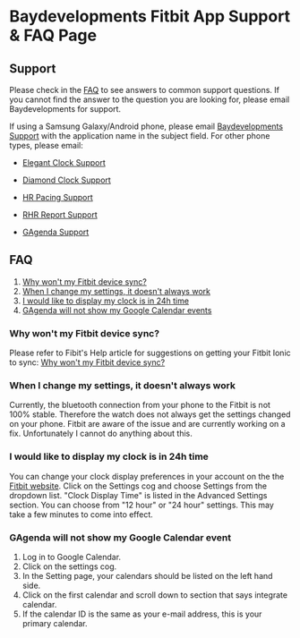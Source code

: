 # Baydevelopments Fitbit App Support & FAQ Page

## Support

Please check in the <a href="#FAQ">FAQ</a> to see answers to common support questions. If you cannot find the answer to the question you are looking for, please email Baydevelopments for support.

If using a Samsung Galaxy/Android phone, please email <a href="mailto:allyann.baydevelopments@gmail.com">Baydevelopments Support</a> with the application name in the subject field. For other phone types, please email: 

  *  <a href="mailto:allyann.baydevelopments+elegant_clock@gmail.com">Elegant Clock Support</a>

  *  <a href="mailto:allyann.baydevelopments+diamond_clock@gmail.com">Diamond Clock Support</a>

  *  <a href="mailto:allyann.baydevelopments+hr_pacing@gmail.com">HR Pacing Support</a>
  
  *  <a href="mailto:allyann.baydevelopments+rhr_report@gmail.com">RHR Report Support</a>
  
  *  <a href="mailto:allyann.baydevelopments+gagenda@gmail.com">GAgenda Support</a>


## <h2 id="FAQ">FAQ</h2>

1. <a href="#FAQ_1">Why won't my Fitbit device sync?</a>
2. <a href="#FAQ_2">When I change my settings, it doesn't always work</a>
3. <a href="#FAQ_3">I would like to display my clock is in 24h time</a>
4. <a href="#FAQ_4">GAgenda will not show my Google Calendar events</a>

### <h3 id="FAQ_1">Why won't my Fitbit device sync?</h3>

Please refer to Fibit's Help article for suggestions on getting your Fitbit Ionic to sync: <a href="http://help.fitbit.com/articles/en_US/Help_article/1866/?l=en_US&c=Topics%3ASyncing&fs=Search&pn=1">Why won't my Fitbit device sync?</a>

### <h3 id="FAQ_2">When I change my settings, it doesn't always work</h3>

Currently, the bluetooth connection from your phone to the Fitbit is not 100% stable. Therefore the watch does not always get the settings changed on your phone. Fitbit are aware of the issue and are currently working on a fix. Unfortunately I cannot do anything about this.

### <h3 id="FAQ_3">I would like to display my clock is in 24h time</h3>

You can change your clock display preferences in your account on the the <a href="https://www.fitbit.com/">Fitbit website</a>. Click on the Settings cog and choose Settings from the dropdown list. "Clock Display Time" is listed in the Advanced Settings section. You can choose from "12 hour" or "24 hour" settings. This may take a few minutes to come into effect.

### <h3 id="FAQ_4">GAgenda will not show my Google Calendar event</h3>

<ol>
 <li>Log in to Google Calendar.</li>
 <li>Click on the settings cog.</li>
 <li>In the Setting page, your calendars should be listed on the left hand side.</li>
 <li>Click on the first calendar and scroll down to section that says integrate calendar.</li>
 <li>If the calendar ID is the same as your e-mail address, this is your primary calendar.</li>
</o>
